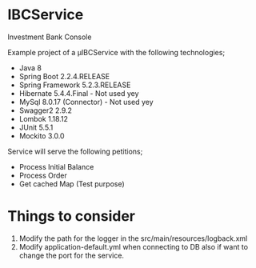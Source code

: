 # IBCService
Investment Bank Console

Example project of a µIBCService with the following technologies;
* Java 8
* Spring Boot 2.2.4.RELEASE
* Spring Framework 5.2.3.RELEASE
* Hibernate 5.4.4.Final - Not used yey
* MySql 8.0.17 (Connector) - Not used yey
* Swagger2 2.9.2
* Lombok 1.18.12
* JUnit 5.5.1
* Mockito 3.0.0

Service will serve the following petitions;
* Process Initial Balance
* Process Order
* Get cached Map (Test purpose)

# Things to consider
1. Modify the path for the logger in the src/main/resources/logback.xml
2. Modify application-default.yml when connecting to DB also if want to change the port for the service.
